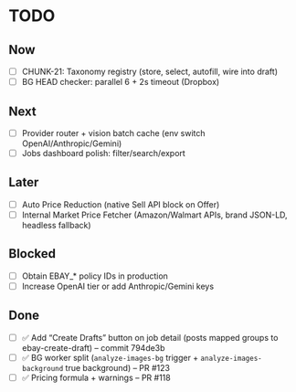# TODO

## Now
- [ ] CHUNK-21: Taxonomy registry (store, select, autofill, wire into draft)
- [ ] BG HEAD checker: parallel 6 + 2s timeout (Dropbox)

## Next
- [ ] Provider router + vision batch cache (env switch OpenAI/Anthropic/Gemini)
- [ ] Jobs dashboard polish: filter/search/export

## Later
- [ ] Auto Price Reduction (native Sell API block on Offer)
- [ ] Internal Market Price Fetcher (Amazon/Walmart APIs, brand JSON-LD, headless fallback)

## Blocked
- [ ] Obtain EBAY_* policy IDs in production
- [ ] Increase OpenAI tier or add Anthropic/Gemini keys

## Done
- [ ] ✅ Add “Create Drafts” button on job detail (posts mapped groups to ebay-create-draft) – commit 794de3b
- [ ] ✅ BG worker split (`analyze-images-bg` trigger + `analyze-images-background` true background) – PR #123
- [ ] ✅ Pricing formula + warnings – PR #118
